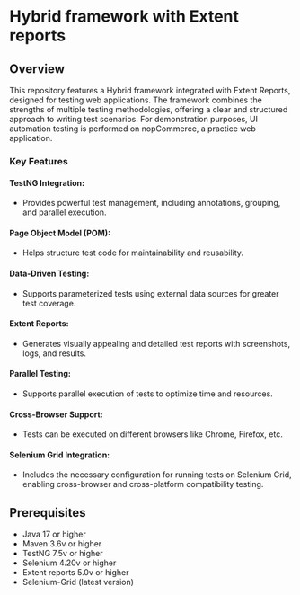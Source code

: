 # Hybrid framework with Extent reports

## Overview
This repository features a Hybrid framework integrated with Extent Reports, designed for testing web applications. The framework combines the strengths of multiple testing methodologies, offering a clear and structured approach to writing test scenarios. For demonstration purposes, UI automation testing is performed on nopCommerce, a practice web application.
### Key Features
#### TestNG Integration:
- Provides powerful test management, including annotations, grouping, and parallel execution.
#### Page Object Model (POM):
- Helps structure test code for maintainability and reusability.
#### Data-Driven Testing:
- Supports parameterized tests using external data sources for greater test coverage.
#### Extent Reports:
- Generates visually appealing and detailed test reports with screenshots, logs, and results.
#### Parallel Testing:
- Supports parallel execution of tests to optimize time and resources.
#### Cross-Browser Support:
- Tests can be executed on different browsers like Chrome, Firefox, etc.
#### Selenium Grid Integration:
- Includes the necessary configuration for running tests on Selenium Grid, enabling cross-browser and cross-platform compatibility testing.

## Prerequisites
- Java 17 or higher
- Maven 3.6v or higher
- TestNG 7.5v or higher
- Selenium 4.20v or higher
- Extent reports 5.0v or higher
- Selenium-Grid (latest version)

